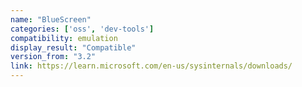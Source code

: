 ```yaml
---
name: "BlueScreen"
categories: ['oss', 'dev-tools']
compatibility: emulation
display_result: "Compatible"
version_from: "3.2"
link: https://learn.microsoft.com/en-us/sysinternals/downloads/
---
```

